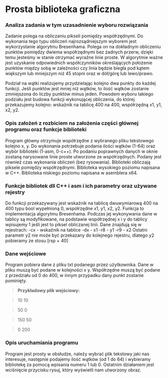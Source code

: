 # Prosta biblioteka graficzna
### Analiza zadania w tym uzasadnienie wyboru rozwiązania 
Zadanie polega na obliczaniu pikseli pomiędzy współrzędnymi. Do wykonania tego typu obliczeń najrozsądniejszym wyborem jest wykorzystanie algorytmu Bresenhama. Polega on na dokładnym obliczeniu punktów pomiędzy dwiema współrzędnymi bez żadnych przerw, dzięki temu jesteśmy w stanie otrzymać wyraźne linie proste. W algorytmie ważne jest uzyskanie odpowiednich współczynników określających położenie punktów między sobą w zależności czy linia będzie biegła pod kątem większym lub mniejszym niż 45 stopni oraz w dół/górę lub lewo/prawo.

Podział na wątki realizujemy przydzielając kolejno dwa punkty do każdej funkcji. Jeśli punktów jest mniej niż wątków, to ilość wątków zostanie zmniejszona do liczby punktów minus jeden. Powodem wyboru takiego podziału jest budowa funkcji wykonującej obliczenia, do której przekazujemy kolejno: wskaźnik na tablicę 400 na 400, współrzędną x1, y1, x2, y2.

### Opis założeń z rozbiciem na założenia części głównej programu oraz funkcje biblioteki 
Program główny otrzymuje współrzędne z wybranego pliku tekstowego kolejno x, y. Do wykonania potrzebuje podania ilości wątków (1-64) oraz wybór biblioteki (1-asm, 0-c++). Po podaniu poprawnych danych w oknie zostaną narysowane linie proste utworzone ze współrzędnych. Podany jest również czas wykonania obliczeń (bez rysowania).
Biblioteki obliczają piksele pomiędzy współrzędnymi.
Biblioteka wysokiego poziomu napisana w C++.
Biblioteka niskiego poziomu napisana w asemblera x64.

### Funkcje bibliotek dll C++ i asm i ich parametry oraz używane rejestry
Do funkcji przekazywany jest wskaźnik na tablicę dwuwymiarową 400 na 400 typu bool wypełnioną 0, współrzędne x1, y1, x2, y2. Funkcja to implementacja algorytmu Bresenhama. Podczas jej wykonywania dane w tablicy są modyfikowane, na podstawie współrzędnej x i y do tablicy wpisujemy 1 jeśli jest to piksel obliczanej linii.
Dane znajdują się w rejestrach:
-cx - wskaźnik na tablice
-dx - x1
-r8 - y1
-r9 - x2
Ostatni parametr y2 nie może być przekazany do kolejnego rejestru, dlatego y2 pobieramy ze stosu [rsp + 40]

### Dane wejściowe
Program pobiera dane z pliku txt podanego przez użytkownika. Dane w pliku muszą być podane w kolejności x y. Współrzędne muszą być podane z przedziału od 0 do 400, w innym przypadku dany punkt zostanie pominięty.
>**Przykładowy plik wejściowy:**

>10 10

>50 0

>150 50

>0 200

### Opis uruchamiania programu
Program jest prosty w obsłudze, należy wybrać plik tekstowy jaki nas interesuje, następnie podajemy ilość wątków (od 1 do 64) i wybieramy bibliotekę za pomocą wpisania numeru 1 lub 0. Ostatnim działaniem jest wciśnięcie przycisku rysuj, który wyświetli nam utworzony obraz.
